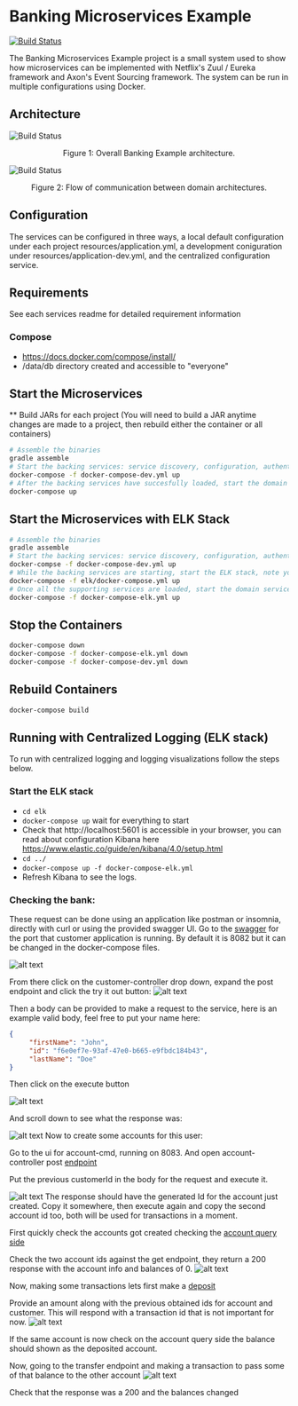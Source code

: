 # Banking Microservices Example
[![Build Status](https://travis-ci.org/AITestingOrg/banking-microservices-example.svg?branch=master)](https://travis-ci.org/AITestingOrg/banking-microservices-example)

The Banking Microservices Example project is a small system used to show how microservices can be implemented with Netflix's Zuul / Eureka framework and Axon's Event Sourcing framework. The system can be run in multiple configurations using Docker.

## Architecture
![Build Status](documentation/services.png)
<p style="text-align: center;">Figure 1: Overall Banking Example architecture.</p>

![Build Status](documentation/communication.png)
<p style="text-align: center;">Figure 2: Flow of communication between domain architectures.</p>

## Configuration
The services can be configured in three ways, a local default configuration under each project resources/application.yml, a development coniguration under
resources/application-dev.yml, and the centralized configuration service.

## Requirements
See each services readme for detailed requirement information

### Compose
* https://docs.docker.com/compose/install/
* /data/db directory created and accessible to "everyone"

## Start the Microservices
** Build JARs for each project (You will need to build a JAR anytime changes are made to a project, then rebuild either the container or all containers)
```bash
# Assemble the binaries
gradle assemble
# Start the backing services: service discovery, configuration, authentication, edge service
docker-compose -f docker-compose-dev.yml up
# After the backing services have succesfully loaded, start the domain services
docker-compose up
```

## Start the Microservices with ELK Stack
```bash
# Assemble the binaries
gradle assemble
# Start the backing services: service discovery, configuration, authentication, edge service
docker-compse -f docker-compose-dev.yml up
# While the backing services are starting, start the ELK stack, note you will need to also follow the ELK steps below
docker-compose -f elk/docker-compose.yml up
# Once all the supporting services are loaded, start the domain services configured to log to ELK
docker-compose -f docker-compose-elk.yml up
```

## Stop the Containers
```bash
docker-compose down
docker-compose -f docker-compose-elk.yml down
docker-compose -f docker-compose-dev.yml down

```

## Rebuild Containers
```bash
docker-compose build
```

## Running with Centralized Logging (ELK stack)
To run with centralized logging and logging visualizations follow the steps below.

### Start the ELK stack
* `cd elk`
* `docker-compose up` wait for everything to start
* Check that http://localhost:5601 is accessible in your browser, you can read about configuration Kibana here https://www.elastic.co/guide/en/kibana/4.0/setup.html
* `cd ../`
* `docker-compose up -f docker-compose-elk.yml`
* Refresh Kibana to see the logs.

### Checking the bank:

These request can be done using an application like postman or insomnia, directly with curl or using the provided swagger UI.
Go to the [swagger](http://localhost:8082/swagger-ui.html) for the port that customer application is running. By default it is 8082 but it can be changed in the docker-compose files.

![alt text](images/customer-swagger.png "Swagger")

From there click on the customer-controller drop down, expand the post endpoint and click the try it out button:
![alt text](images/customer-create.png "Post customer")

Then a body can be provided to make a request to the service, here is an example valid body, feel free to put your name here:
```json
{
     "firstName": "John",
     "id": "f6e0ef7e-93af-47e0-b665-e9fbdc184b43",
     "lastName": "Doe"
}
```

Then click on the execute button

![alt text](images/customer-post.png "Post customer")

And scroll down to see what the response was:

![alt text](images/customer-response.png "Response")
Now to create some accounts for this user: 

Go to the ui for account-cmd, running on 8083. And open account-controller post [endpoint](http://localhost:8083/swagger-ui.html#/account-controller/addAccountUsingPOST)

Put the previous customerId in the body for the request and execute it. 

![alt text](images/account-post.png "create account")
The response should have the generated Id for the account just created. 
Copy it somewhere, then execute again and copy the second account id too, both will be used for transactions in a moment.

First quickly check the accounts got created checking the [account query side](http://localhost:8084/swagger-ui.html#/account-controller/getAccountUsingGET)

Check the two account ids against the get endpoint, they return a 200 response with the account info and balances of 0.
![alt text](images/account-get.png "check accounts")

Now, making some transactions lets first make a [deposit](http://localhost:8086/swagger-ui.html#/actions-controller/depositUsingGET)

Provide an amount along with the previous obtained ids for account and customer. This will respond with a transaction id that is not important for now. 
![alt text](images/transaction-deposit.png "put some money in")

If the same account is now check on the account query side the balance should shown as the deposited account.

Now, going to the transfer endpoint and making a transaction to pass some of that balance to the other account
![alt text](images/transaction-transfer.png "transfer some money")

Check that the response was a 200 and the balances changed
